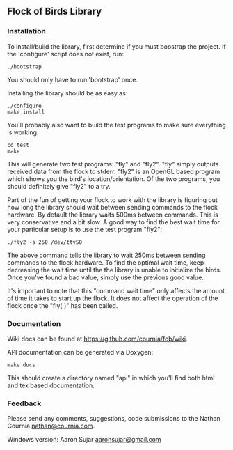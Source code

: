 ## Flock of Birds Library

### Installation

To install/build the library, first determine if you must
boostrap the project.  If the 'configure' script does not
exist, run:

    ./bootstrap

You should only have to run 'bootstrap' once.

Installing the library should be as easy as:

    ./configure
    make install

You'll probably also want to build the test programs to make sure
everything is working:

    cd test
    make

This will generate two test programs: "fly" and "fly2".  "fly" simply
outputs received data from the flock to stderr.  "fly2" is an OpenGL
based program which shows you the bird's location/orientation.  Of the
two programs, you should definitely give "fly2" to a try.

Part of the fun of getting your flock to work with the library is
figuring out how long the library should wait between sending 
commands to the flock hardware.  By default the library waits 500ms
between commands.  This is very conservative and a bit slow.  A good
way to find the best wait time for your particular setup is to use
the test program "fly2":

    ./fly2 -s 250 /dev/ttyS0

The above command tells the library to wait 250ms between sending 
commands to the flock hardware.  To find the optimal wait time, keep 
decreasing the wait time until the the library is unable to initialize
the birds.  Once you've found a bad value, simply use the previous good
value.

It's important to note that this "command wait time" only affects
the amount of time it takes to start up the flock.  It does not affect
the operation of the flock once the "fly( )" has been called.


### Documentation

Wiki docs can be found at https://github.com/cournia/fob/wiki.

API documentation can be generated via Doxygen:

    make docs

This should create a directory named "api" in which you'll find both
html and tex based documentation.


### Feedback

Please send any comments, suggestions, code submissions to the
Nathan Cournia <nathan@cournia.com>.

Windows version:
Aaron Sujar <aaronsujar@gmail.com>
